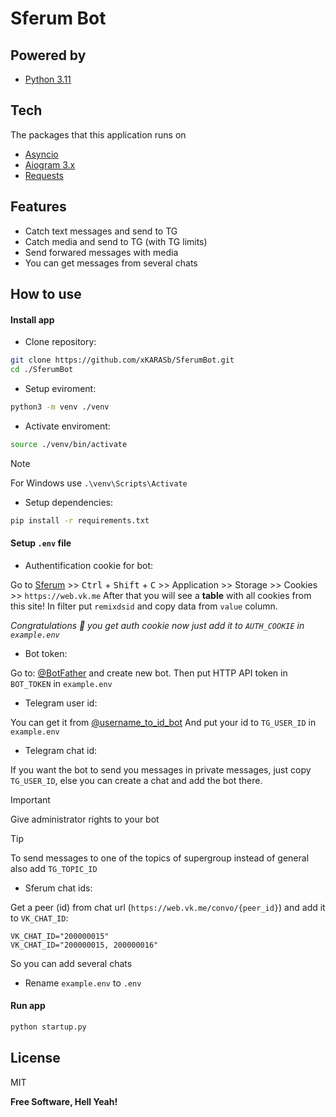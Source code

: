 # Sferum Bot

## Powered by
- [Python 3.11](https://docs.python.org/3.11/)

## Tech
The packages that this application runs on
- [Asyncio]
- [Aiogram 3.x]
- [Requests]

## Features
- Catch text messages and send to TG
- Catch media and send to TG (with TG limits)
- Send forwared messages with media
- You can get messages from several chats

## How to use
#### Install app

- Clone repository:
```sh
git clone https://github.com/xKARASb/SferumBot.git
cd ./SferumBot
```

- Setup eviroment:
```sh
python3 -m venv ./venv
```

- Activate enviroment:
```sh
source ./venv/bin/activate
```
> [!NOTE]
> For Windows use `.\venv\Scripts\Activate`

- Setup dependencies:
```sh
pip install -r requirements.txt
```

#### Setup ```.env``` file

- Authentification cookie for bot:

Go to [Sferum](https://web.vk.me/) >> <kbd>Ctrl</kbd> + <kbd>Shift</kbd> + <kbd>C</kbd> >> Application >> Storage >> Cookies >> `https://web.vk.me`
After that you will see a **table** with all cookies from this site!
In filter put `remixdsid` and copy data from `value` column.

_Congratulations 🎉 you get auth cookie now just add it to `AUTH_COOKIE` in `example.env`_

- Bot token:

Go to: [@BotFather](https://t.me/BotFather) and create new bot.
Then put HTTP API token in `BOT_TOKEN` in `example.env`

- Telegram user id:

You can get it from [@username_to_id_bot](https://t.me/username_to_id_bot)
And put your id to `TG_USER_ID` in `example.env`

- Telegram chat id:

If you want the bot to send you messages in private messages, just copy `TG_USER_ID`, else you can create a chat and add the bot there. 
 
> [!IMPORTANT]
> Give administrator rights to your bot

> [!TIP]
> To send messages to one of the topics of supergroup instead of general also add `TG_TOPIC_ID`

- Sferum chat ids:

Get a peer (id) from chat url (`https://web.vk.me/convo/{peer_id}`) and add it to `VK_CHAT_ID`:
```
VK_CHAT_ID="200000015"
VK_CHAT_ID="200000015, 200000016"
```
So you can add several chats

- Rename `example.env` to `.env`

#### Run app
```sh
python startup.py
```

## License 

MIT

**Free Software, Hell Yeah!**

[Asyncio]: <https://docs.python.org/3/library/asyncio.html>
[Aiogram 3.x]: <https://docs.aiogram.dev/en/dev-3.x/index.html>
[Requests]: <https://requests.readthedocs.io/en/latest/>

